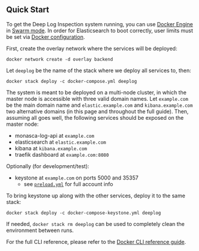Quick Start
-----------

To get the Deep Log Inspection system running, you can use [Docker Engine][1] in [Swarm mode][2]. In order for Elasticsearch to boot correctly, user limits must be set via [Docker configuration][5].

First, create the overlay network where the services will be deployed:

    docker network create -d overlay backend

Let `deeplog` be the name of the stack where we deploy all services to, then:

    docker stack deploy -c docker-compose.yml deeplog

The system is meant to be deployed on a multi-node cluster, in which the master node is accessible with three valid domain names. Let `example.com` be the main domain name and `elastic.example.com` and `kibana.example.com` two alternative domains (in this page and throughout the full guide). Then, assuming all goes well, the following services should be exposed on the master node:

* monasca-log-api at `example.com`
* elasticsearch at `elastic.example.com`
* kibana at `kibana.example.com`
* traefik dashboard at `example.com:8080`

Optionally (for development/test):

* keystone at `example.com` on ports 5000 and 35357
    * see [`preload.yml`][3] for full account info

To bring keystone up along with the other services, deploy it to the same stack:

    docker stack deploy -c docker-compose-keystone.yml deeplog

If needed, `docker stack rm deeplog` can be used to completely clean the environment between runs.

For the full CLI reference, please refer to the [Docker CLI reference guide][4].

[1]:https://docs.docker.com/engine/
[2]:https://docs.docker.com/engine/swarm/
[3]:https://github.com/martel-innovate/deep-log-inspection/blob/master/log-server/keystone/preload.yml
[4]:https://docs.docker.com/engine/reference/commandline/cli/
[5]:https://github.com/martel-innovate/deep-log-inspection/blob/master/log-server/config/docker.service
